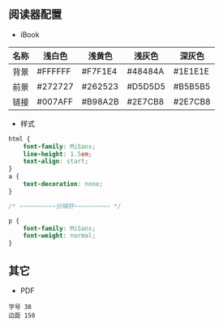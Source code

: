 ## 阅读器配置

- iBook

| 名称 | 浅白色   | 浅黄色   | 浅灰色   | 深灰色   |
| --- | --- | --- | --- | --- |
| 背景 | #FFFFFF | #F7F1E4 | #48484A | #1E1E1E |
| 前景 | #272727 | #262523 | #D5D5D5 | #B5B5B5 |
| 链接 | #007AFF | #B98A2B | #2E7CB8 | #2E7CB8 |


- 样式

```css
html {
    font-family: MiSans;
    line-height: 1.5em;
    text-align: start;
}
a {
    text-decoration: none;
}
```
```css
/* ~~~~~~~~~~分隔符~~~~~~~~~~ */
```
```css
p {
    font-family: MiSans;
    font-weight: normal;
}
```

## 其它

- PDF
```
字号 38
边距 150
```
